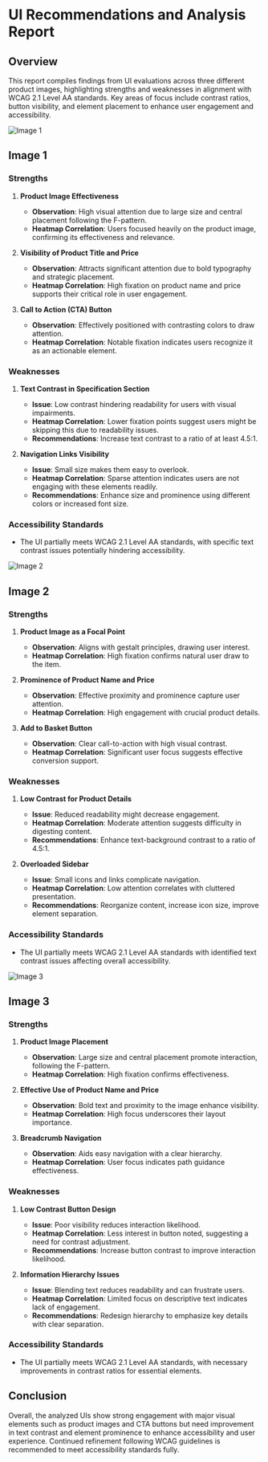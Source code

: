# UI Recommendations and Analysis Report

## Overview
This report compiles findings from UI evaluations across three different product images, highlighting strengths and weaknesses in alignment with WCAG 2.1 Level AA standards. Key areas of focus include contrast ratios, button visibility, and element placement to enhance user engagement and accessibility.

![Image 1](heatmaps/p1-1.png)

## Image 1

### Strengths
1. **Product Image Effectiveness**
   - **Observation**: High visual attention due to large size and central placement following the F-pattern.
   - **Heatmap Correlation**: Users focused heavily on the product image, confirming its effectiveness and relevance.

2. **Visibility of Product Title and Price**
   - **Observation**: Attracts significant attention due to bold typography and strategic placement.
   - **Heatmap Correlation**: High fixation on product name and price supports their critical role in user engagement.
   
3. **Call to Action (CTA) Button**
   - **Observation**: Effectively positioned with contrasting colors to draw attention.
   - **Heatmap Correlation**: Notable fixation indicates users recognize it as an actionable element.

### Weaknesses
1. **Text Contrast in Specification Section**
   - **Issue**: Low contrast hindering readability for users with visual impairments.
   - **Heatmap Correlation**: Lower fixation points suggest users might be skipping this due to readability issues.
   - **Recommendations**: Increase text contrast to a ratio of at least 4.5:1.

2. **Navigation Links Visibility**
   - **Issue**: Small size makes them easy to overlook.
   - **Heatmap Correlation**: Sparse attention indicates users are not engaging with these elements readily.
   - **Recommendations**: Enhance size and prominence using different colors or increased font size.

### Accessibility Standards
- The UI partially meets WCAG 2.1 Level AA standards, with specific text contrast issues potentially hindering accessibility.

![Image 2](heatmaps/p1-2.png)

## Image 2

### Strengths
1. **Product Image as a Focal Point**
   - **Observation**: Aligns with gestalt principles, drawing user interest.
   - **Heatmap Correlation**: High fixation confirms natural user draw to the item.

2. **Prominence of Product Name and Price**
   - **Observation**: Effective proximity and prominence capture user attention.
   - **Heatmap Correlation**: High engagement with crucial product details.

3. **Add to Basket Button**
   - **Observation**: Clear call-to-action with high visual contrast.
   - **Heatmap Correlation**: Significant user focus suggests effective conversion support.

### Weaknesses
1. **Low Contrast for Product Details**
   - **Issue**: Reduced readability might decrease engagement.
   - **Heatmap Correlation**: Moderate attention suggests difficulty in digesting content.
   - **Recommendations**: Enhance text-background contrast to a ratio of 4.5:1.

2. **Overloaded Sidebar**
   - **Issue**: Small icons and links complicate navigation.
   - **Heatmap Correlation**: Low attention correlates with cluttered presentation.
   - **Recommendations**: Reorganize content, increase icon size, improve element separation.

### Accessibility Standards
- The UI partially meets WCAG 2.1 Level AA standards with identified text contrast issues affecting overall accessibility.

![Image 3](heatmaps/p1-3.png)

## Image 3

### Strengths
1. **Product Image Placement**
   - **Observation**: Large size and central placement promote interaction, following the F-pattern.
   - **Heatmap Correlation**: High fixation confirms effectiveness.

2. **Effective Use of Product Name and Price**
   - **Observation**: Bold text and proximity to the image enhance visibility.
   - **Heatmap Correlation**: High focus underscores their layout importance.

3. **Breadcrumb Navigation**
   - **Observation**: Aids easy navigation with a clear hierarchy.
   - **Heatmap Correlation**: User focus indicates path guidance effectiveness.

### Weaknesses
1. **Low Contrast Button Design**
   - **Issue**: Poor visibility reduces interaction likelihood.
   - **Heatmap Correlation**: Less interest in button noted, suggesting a need for contrast adjustment.
   - **Recommendations**: Increase button contrast to improve interaction likelihood.

2. **Information Hierarchy Issues**
   - **Issue**: Blending text reduces readability and can frustrate users.
   - **Heatmap Correlation**: Limited focus on descriptive text indicates lack of engagement.
   - **Recommendations**: Redesign hierarchy to emphasize key details with clear separation.

### Accessibility Standards
- The UI partially meets WCAG 2.1 Level AA standards, with necessary improvements in contrast ratios for essential elements.

## Conclusion
Overall, the analyzed UIs show strong engagement with major visual elements such as product images and CTA buttons but need improvement in text contrast and element prominence to enhance accessibility and user experience. Continued refinement following WCAG guidelines is recommended to meet accessibility standards fully.

